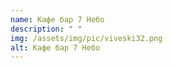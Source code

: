 ```yaml
---
name: Кафе бар 7 Небо
description: " "
img: /assets/img/pic/viveski32.png
alt: Кафе бар 7 Небо
---
```

